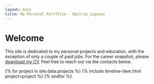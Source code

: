 ```yaml
---
layout: main
title: My Personal Portfolio - Dmitriy Logunov
---
```


# Welcome

This site is dedicated to my personal projects and education, with the exception of only a couple of paid jobs. For the career snapshot, please [download my CV](https://docs.google.com/document/d/1-d7ez5A321XL0EQmPcus7xGPVTAtTdeblUMEsGa6Wq4/export?format=docx). Feel free to reach out via the contacts below.

<section class="timeline">
  {% for project in site.data.projects %}
    {% include timeline-item.html project=project %}
  {% endfor %}
</section>
